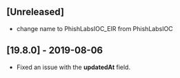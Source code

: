 ## [Unreleased]
- change name to PhishLabsIOC_EIR from PhishLabsIOC

## [19.8.0] - 2019-08-06
  - Fixed an issue with the **updatedAt** field.